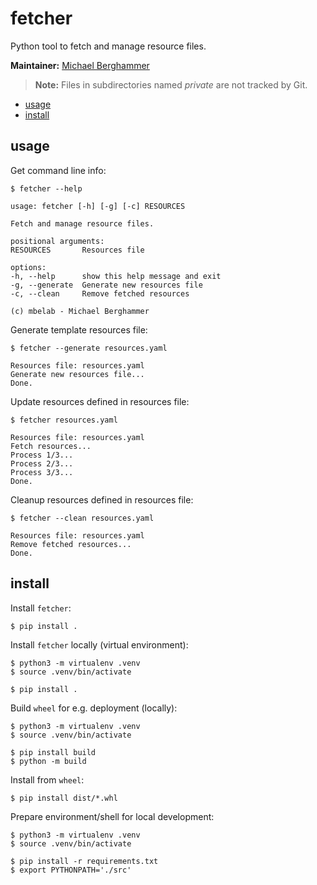 # fetcher

Python tool to fetch and manage resource files.

**Maintainer:** [Michael Berghammer](mailto:info@mbelab.de)

> **Note:** Files in subdirectories named *private* are not tracked by Git.

- [usage](#usage)
- [install](#install)

## usage

Get command line info:

    $ fetcher --help

    usage: fetcher [-h] [-g] [-c] RESOURCES

    Fetch and manage resource files.

    positional arguments:
    RESOURCES       Resources file

    options:
    -h, --help      show this help message and exit
    -g, --generate  Generate new resources file
    -c, --clean     Remove fetched resources

    (c) mbelab - Michael Berghammer

Generate template resources file:

    $ fetcher --generate resources.yaml

    Resources file: resources.yaml
    Generate new resources file...
    Done.

Update resources defined in resources file:

    $ fetcher resources.yaml

    Resources file: resources.yaml
    Fetch resources...
    Process 1/3...
    Process 2/3...
    Process 3/3...
    Done.

Cleanup resources defined in resources file:

    $ fetcher --clean resources.yaml

    Resources file: resources.yaml
    Remove fetched resources...
    Done.

## install

Install `fetcher`:

    $ pip install .

Install `fetcher` locally (virtual environment):

    $ python3 -m virtualenv .venv
    $ source .venv/bin/activate

    $ pip install .

Build `wheel` for e.g. deployment (locally):

    $ python3 -m virtualenv .venv
    $ source .venv/bin/activate

    $ pip install build
    $ python -m build

Install from `wheel`:

    $ pip install dist/*.whl

Prepare environment/shell for local development:

    $ python3 -m virtualenv .venv
    $ source .venv/bin/activate

    $ pip install -r requirements.txt
    $ export PYTHONPATH='./src'
